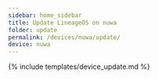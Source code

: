 ```yaml
---
sidebar: home_sidebar
title: Update LineageOS on nuwa
folder: update
permalink: /devices/nuwa/update/
device: nuwa
---
```

{% include templates/device_update.md %}
